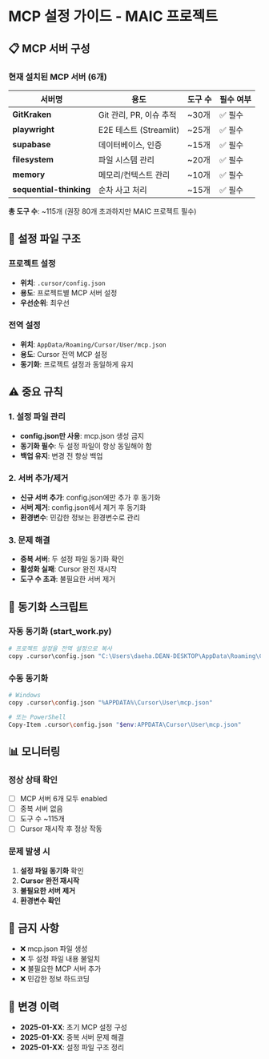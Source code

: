 # MCP 설정 가이드 - MAIC 프로젝트

## 📋 **MCP 서버 구성**

### **현재 설치된 MCP 서버 (6개)**

| 서버명 | 용도 | 도구 수 | 필수 여부 |
|--------|------|---------|-----------|
| **GitKraken** | Git 관리, PR, 이슈 추적 | ~30개 | ✅ 필수 |
| **playwright** | E2E 테스트 (Streamlit) | ~25개 | ✅ 필수 |
| **supabase** | 데이터베이스, 인증 | ~15개 | ✅ 필수 |
| **filesystem** | 파일 시스템 관리 | ~20개 | ✅ 필수 |
| **memory** | 메모리/컨텍스트 관리 | ~10개 | ✅ 필수 |
| **sequential-thinking** | 순차 사고 처리 | ~15개 | ✅ 필수 |

**총 도구 수**: ~115개 (권장 80개 초과하지만 MAIC 프로젝트 필수)

## 🎯 **설정 파일 구조**

### **프로젝트 설정**
- **위치**: `.cursor/config.json`
- **용도**: 프로젝트별 MCP 서버 설정
- **우선순위**: 최우선

### **전역 설정**
- **위치**: `AppData/Roaming/Cursor/User/mcp.json`
- **용도**: Cursor 전역 MCP 설정
- **동기화**: 프로젝트 설정과 동일하게 유지

## ⚠️ **중요 규칙**

### **1. 설정 파일 관리**
- **config.json만 사용**: mcp.json 생성 금지
- **동기화 필수**: 두 설정 파일이 항상 동일해야 함
- **백업 유지**: 변경 전 항상 백업

### **2. 서버 추가/제거**
- **신규 서버 추가**: config.json에만 추가 후 동기화
- **서버 제거**: config.json에서 제거 후 동기화
- **환경변수**: 민감한 정보는 환경변수로 관리

### **3. 문제 해결**
- **중복 서버**: 두 설정 파일 동기화 확인
- **활성화 실패**: Cursor 완전 재시작
- **도구 수 초과**: 불필요한 서버 제거

## 🔧 **동기화 스크립트**

### **자동 동기화 (start_work.py)**
```python
# 프로젝트 설정을 전역 설정으로 복사
copy .cursor\config.json "C:\Users\daeha.DEAN-DESKTOP\AppData\Roaming\Cursor\User\mcp.json"
```

### **수동 동기화**
```bash
# Windows
copy .cursor\config.json "%APPDATA%\Cursor\User\mcp.json"

# 또는 PowerShell
Copy-Item .cursor\config.json "$env:APPDATA\Cursor\User\mcp.json"
```

## 📊 **모니터링**

### **정상 상태 확인**
- [ ] MCP 서버 6개 모두 enabled
- [ ] 중복 서버 없음
- [ ] 도구 수 ~115개
- [ ] Cursor 재시작 후 정상 작동

### **문제 발생 시**
1. **설정 파일 동기화** 확인
2. **Cursor 완전 재시작**
3. **불필요한 서버 제거**
4. **환경변수 확인**

## 🚨 **금지 사항**

- ❌ mcp.json 파일 생성
- ❌ 두 설정 파일 내용 불일치
- ❌ 불필요한 MCP 서버 추가
- ❌ 민감한 정보 하드코딩

## 📝 **변경 이력**

- **2025-01-XX**: 초기 MCP 설정 구성
- **2025-01-XX**: 중복 서버 문제 해결
- **2025-01-XX**: 설정 파일 구조 정리

